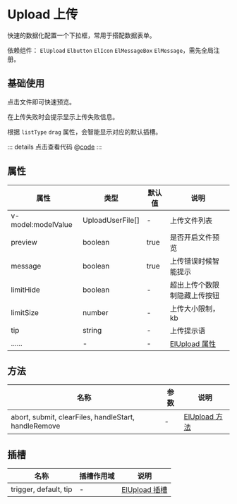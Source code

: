 # Upload 上传

快速的数据化配置一个下拉框，常用于搭配数据表单。

依赖组件： `ElUpload` `Elbutton` `ElIcon` `ElMessageBox` `ElMessage`，需先全局注册。

## 基础使用

点击文件即可快速预览。

在上传失败时会提示显示上传失败信息。

根据 `listType` `drag` 属性，会智能显示对应的默认插槽。


<ClientOnly><uploadBase/></ClientOnly>

::: details 点击查看代码
@[code](@example/uploadBase.vue)
:::

## 属性

| 属性 | 类型  | 默认值 | 说明  
| --- | ---   | ---   | --- 
| v-model:modelValue | UploadUserFile[] | - | 上传文件列表
| preview | boolean | true | 是否开启文件预览
| message | boolean | true | 上传错误时候智能提示
| limitHide | boolean | - | 超出上传个数限制隐藏上传按钮
| limitSize | number | - | 上传大小限制，kb
| tip | string | - | 上传提示语
| ...... | -  | - | [ElUpload 属性](https://element-plus.gitee.io/zh-CN/component/upload.html#%E5%B1%9E%E6%80%A7)


## 方法

| 名称            | 参数  |   说明       | 
| -----------    | ------- | -----------------------------  |
| abort, submit, clearFiles, handleStart, handleRemove    | - |   [ElUpload 方法](https://element-plus.gitee.io/zh-CN/component/upload.html#%E5%A4%96%E9%83%A8%E6%96%B9%E6%B3%95)       |

## 插槽

| 名称            | 插槽作用域 |   说明        | 
| -----------    |   ------- | -----------------------------  |
| trigger, default, tip       | - |  [ElUpload 插槽](https://element-plus.gitee.io/zh-CN/component/upload.html#%E6%8F%92%E6%A7%BD)           | 
